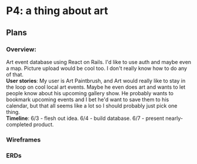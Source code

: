# P4: a thing about art

## Plans

### Overview:
Art event database using React on Rails. I'd like to use auth and maybe even a map. Picture upload would be cool too. I don't really know how to do any of that.<br />
**User stories**: My user is Art Paintbrush, and Art would really like to stay in the loop on cool local art events. Maybe he even does art and wants to let people know about his upcoming gallery show. He probably wants to bookmark upcoming events and I bet he'd want to save them to his calendar, but that all seems like a lot so I should probably just pick one thing.<br />
**Timeline**: 6/3 - flesh out idea. 6/4 - build database. 6/7 - present nearly-completed product.<br />

### Wireframes


### ERDs
